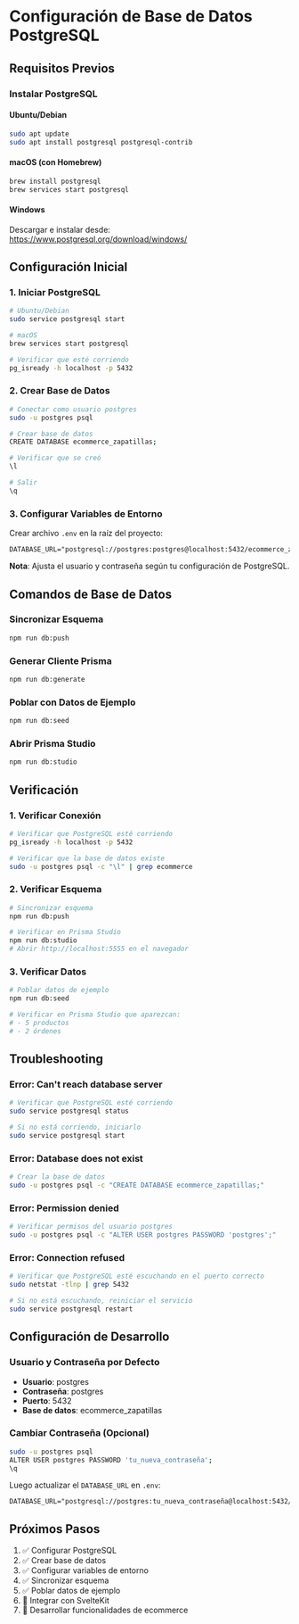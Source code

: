 # Configuración de Base de Datos PostgreSQL

## Requisitos Previos

### Instalar PostgreSQL

#### Ubuntu/Debian
```bash
sudo apt update
sudo apt install postgresql postgresql-contrib
```

#### macOS (con Homebrew)
```bash
brew install postgresql
brew services start postgresql
```

#### Windows
Descargar e instalar desde: https://www.postgresql.org/download/windows/

## Configuración Inicial

### 1. Iniciar PostgreSQL
```bash
# Ubuntu/Debian
sudo service postgresql start

# macOS
brew services start postgresql

# Verificar que esté corriendo
pg_isready -h localhost -p 5432
```

### 2. Crear Base de Datos
```bash
# Conectar como usuario postgres
sudo -u postgres psql

# Crear base de datos
CREATE DATABASE ecommerce_zapatillas;

# Verificar que se creó
\l

# Salir
\q
```

### 3. Configurar Variables de Entorno

Crear archivo `.env` en la raíz del proyecto:

```env
DATABASE_URL="postgresql://postgres:postgres@localhost:5432/ecommerce_zapatillas"
```

**Nota**: Ajusta el usuario y contraseña según tu configuración de PostgreSQL.

## Comandos de Base de Datos

### Sincronizar Esquema
```bash
npm run db:push
```

### Generar Cliente Prisma
```bash
npm run db:generate
```

### Poblar con Datos de Ejemplo
```bash
npm run db:seed
```

### Abrir Prisma Studio
```bash
npm run db:studio
```

## Verificación

### 1. Verificar Conexión
```bash
# Verificar que PostgreSQL esté corriendo
pg_isready -h localhost -p 5432

# Verificar que la base de datos existe
sudo -u postgres psql -c "\l" | grep ecommerce
```

### 2. Verificar Esquema
```bash
# Sincronizar esquema
npm run db:push

# Verificar en Prisma Studio
npm run db:studio
# Abrir http://localhost:5555 en el navegador
```

### 3. Verificar Datos
```bash
# Poblar datos de ejemplo
npm run db:seed

# Verificar en Prisma Studio que aparezcan:
# - 5 productos
# - 2 órdenes
```

## Troubleshooting

### Error: Can't reach database server
```bash
# Verificar que PostgreSQL esté corriendo
sudo service postgresql status

# Si no está corriendo, iniciarlo
sudo service postgresql start
```

### Error: Database does not exist
```bash
# Crear la base de datos
sudo -u postgres psql -c "CREATE DATABASE ecommerce_zapatillas;"
```

### Error: Permission denied
```bash
# Verificar permisos del usuario postgres
sudo -u postgres psql -c "ALTER USER postgres PASSWORD 'postgres';"
```

### Error: Connection refused
```bash
# Verificar que PostgreSQL esté escuchando en el puerto correcto
sudo netstat -tlnp | grep 5432

# Si no está escuchando, reiniciar el servicio
sudo service postgresql restart
```

## Configuración de Desarrollo

### Usuario y Contraseña por Defecto
- **Usuario**: postgres
- **Contraseña**: postgres
- **Puerto**: 5432
- **Base de datos**: ecommerce_zapatillas

### Cambiar Contraseña (Opcional)
```bash
sudo -u postgres psql
ALTER USER postgres PASSWORD 'tu_nueva_contraseña';
\q
```

Luego actualizar el `DATABASE_URL` en `.env`:
```env
DATABASE_URL="postgresql://postgres:tu_nueva_contraseña@localhost:5432/ecommerce_zapatillas"
```

## Próximos Pasos

1. ✅ Configurar PostgreSQL
2. ✅ Crear base de datos
3. ✅ Configurar variables de entorno
4. ✅ Sincronizar esquema
5. ✅ Poblar datos de ejemplo
6. 🔄 Integrar con SvelteKit
7. 🔄 Desarrollar funcionalidades de ecommerce 